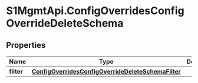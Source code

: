 # S1MgmtApi.ConfigOverridesConfigOverrideDeleteSchema

## Properties
Name | Type | Description | Notes
------------ | ------------- | ------------- | -------------
**filter** | [**ConfigOverridesConfigOverrideDeleteSchemaFilter**](ConfigOverridesConfigOverrideDeleteSchemaFilter.md) |  | 


